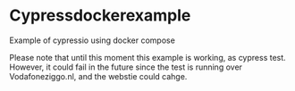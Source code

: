 # Cypressdockerexample
Example of cypressio using docker compose 

Please note that until this moment this example is working, as cypress test. However, it could fail in the future since the test is running over Vodafoneziggo.nl, and the webstie could cahge. 


